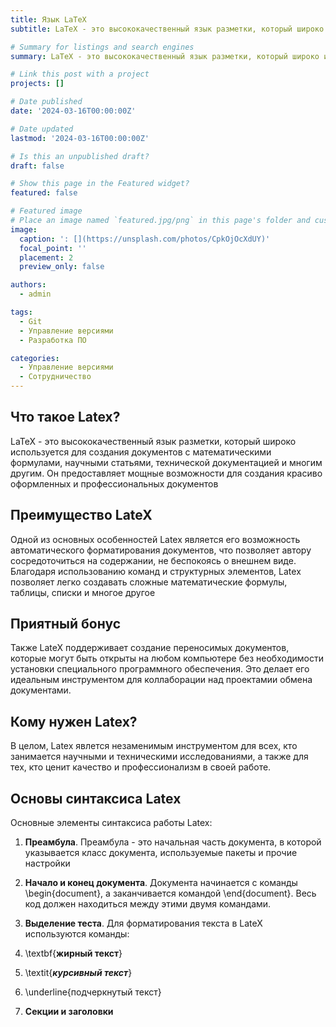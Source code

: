 ```yaml
---
title: Язык LaTeX
subtitle: LaTeX - это высококачественный язык разметки, который широко используется для создания документов с математическими формулами...

# Summary for listings and search engines
summary: LaTeX - это высококачественный язык разметки, который широко используется для создания документов с математическими формулами...

# Link this post with a project
projects: []

# Date published
date: '2024-03-16T00:00:00Z'

# Date updated
lastmod: '2024-03-16T00:00:00Z'

# Is this an unpublished draft?
draft: false

# Show this page in the Featured widget?
featured: false

# Featured image
# Place an image named `featured.jpg/png` in this page's folder and customize its options here.
image:
  caption: ': [](https://unsplash.com/photos/CpkOjOcXdUY)'
  focal_point: ''
  placement: 2
  preview_only: false

authors:
  - admin

tags:
  - Git
  - Управление версиями
  - Разработка ПО

categories:
  - Управление версиями
  - Сотрудничество
---
```


## Что такое Latex?

LaTeX - это высококачественный язык разметки, который широко используется для создания документов с математическими формулами, научными статьями, технической документацией и многим другим. Он предоставляет мощные возможности для создания красиво оформленных и профессиональных документов

## Преимущество LateX

Одной из основных особенностей Latex является его возможность автоматического форматирования документов, что позволяет автору сосредоточиться на содержании, не беспокоясь о внешнем виде. Благодаря использованию команд и структурных элементов, Latex позволяет легко создавать сложные математические формулы, таблицы, списки и многое другое

## Приятный бонус

Также LateX поддерживает создание переносимых документов, которые могут быть открыты на любом компьютере без необходимости установки специального программного обеспечения. Это делает его идеальным инструментом для коллаборации над проектамии обмена документами. 

## Кому нужен Latex?

В целом, Latex явлется незаменимым инструментом для всех, кто занимается научными и техническими исследованиями, а также для тех, кто ценит качество и профессионализм в своей работе.

## Основы синтаксиса Latex

Основные элементы синтаксиса работы Latex:

1. **Преамбула**. Преамбула - это начальная часть документа, в которой указывается класс документа, используемые пакеты и прочие настройки

2. **Начало и конец документа**. Документа начинается с команды \begin{document}, а заканчивается командой \end{document}. Весь код должен находиться между этими двумя командами.

3. **Выделение теста**. Для форматирования текста в LateX используются команды:

1. \textbf{**жирный текст**}
2. \textit{***курсивный текст***}
3. \underline{подчеркнутый текст}

4. **Секции и заголовки**










